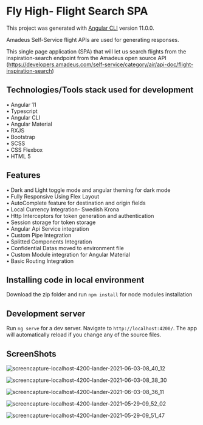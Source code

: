 # Fly High- Flight Search SPA

This project was generated with [Angular CLI](https://github.com/angular/angular-cli) version 11.0.0.

Amadeus Self-Service flight APIs are used for generating responses.

This single page application (SPA) that will let us search flights from the inspiration-search endpoint from the Amadeus open source API <br> (https://developers.amadeus.com/self-service/category/air/api-doc/flight-inspiration-search)

## Technologies/Tools stack used for development

• Angular 11 <br>
• Typescript <br>
• Angular CLI <br>
• Angular Material <br>
• RXJS <br>
• Bootstrap <br>
• SCSS <br>
• CSS Flexbox <br>
• HTML 5 <br>

## Features

• Dark and Light toggle mode and angular theming for dark mode <br>
• Fully Responsive Using Flex Layout<br>
• AutoComplete feature for destination and origin fields<br>
• Local Currency Integration- Swedish Krona<br>
• Http Interceptors for token generation and authentication <br>
• Session storage for token storage <br>
• Angular Api Service integration   <br>
• Custom Pipe Integration <br>
• Splitted Components Integration<br>
• Confidential Datas moved to environment file<br>
• Custom Module integration for Angular Material <br>
• Basic Routing Integration<br>

## Installing code in local environment

Download the zip folder and run `npm install` for node modules installation

## Development server

Run `ng serve` for a dev server. Navigate to `http://localhost:4200/`. The app will automatically reload if you change any of the source files.

## ScreenShots
![screencapture-localhost-4200-lander-2021-06-03-08_40_12](https://user-images.githubusercontent.com/18134459/120580870-7f284600-c447-11eb-8a05-baaf6adb1255.png)

![screencapture-localhost-4200-lander-2021-06-03-08_38_30](https://user-images.githubusercontent.com/18134459/120580877-82233680-c447-11eb-929f-b488ed376010.png)

![screencapture-localhost-4200-lander-2021-06-03-08_36_11](https://user-images.githubusercontent.com/18134459/120580881-82bbcd00-c447-11eb-9bb9-2ad482968f12.png)

![screencapture-localhost-4200-lander-2021-05-29-09_52_02](https://user-images.githubusercontent.com/18134459/120058606-b672ad80-c069-11eb-89d6-11a1ad6ffaf0.png)

![screencapture-localhost-4200-lander-2021-05-29-09_51_47](https://user-images.githubusercontent.com/18134459/120058607-b7a3da80-c069-11eb-96c8-779a22a34723.png)
